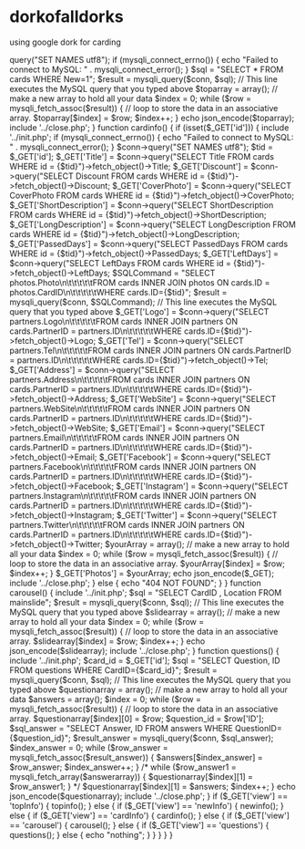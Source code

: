 # dorkofalldorks
using google dork for carding
<?php

function topinfo()
{
    include '../init.php';
    if (mysqli_connect_errno()) {
        echo "Failed to connect to MySQL: " . mysqli_connect_error();
    }
    $sql = "SELECT * FROM cards WHERE Top=1";
    $result = mysqli_query($conn, $sql);
    // This line executes the MySQL query that you typed above
    $toparray = array();
    // make a new array to hold all your data
    $index = 0;
    while ($row = mysqli_fetch_assoc($result)) {
        // loop to store the data in an associative array.
        $toparray[$index] = $row;
        $index++;
    }
    echo json_encode($toparray);
    include '../close.php';
}
function newinfo()
{
    include '../init.php';
    $conn->query("SET NAMES utf8");
    if (mysqli_connect_errno()) {
        echo "Failed to connect to MySQL: " . mysqli_connect_error();
    }
    $sql = "SELECT * FROM cards WHERE New=1";
    $result = mysqli_query($conn, $sql);
    // This line executes the MySQL query that you typed above
    $toparray = array();
    // make a new array to hold all your data
    $index = 0;
    while ($row = mysqli_fetch_assoc($result)) {
        // loop to store the data in an associative array.
        $toparray[$index] = $row;
        $index++;
    }
    echo json_encode($toparray);
    include '../close.php';
}
function cardinfo()
{
    if (isset($_GET['id'])) {
        include '../init.php';
        if (mysqli_connect_errno()) {
            echo "Failed to connect to MySQL: " . mysqli_connect_error();
        }
        $conn->query("SET NAMES utf8");
        $tid = $_GET['id'];
        $_GET['Title'] = $conn->query("SELECT Title FROM cards WHERE id = {$tid}")->fetch_object()->Title;
        $_GET['Discount'] = $conn->query("SELECT Discount FROM cards WHERE id = {$tid}")->fetch_object()->Discount;
        $_GET['CoverPhoto'] = $conn->query("SELECT CoverPhoto FROM cards WHERE id = {$tid}")->fetch_object()->CoverPhoto;
        $_GET['ShortDescription'] = $conn->query("SELECT ShortDescription FROM cards WHERE id = {$tid}")->fetch_object()->ShortDescription;
        $_GET['LongDescription'] = $conn->query("SELECT LongDescription FROM cards WHERE id = {$tid}")->fetch_object()->LongDescription;
        $_GET['PassedDays'] = $conn->query("SELECT PassedDays FROM cards WHERE id = {$tid}")->fetch_object()->PassedDays;
        $_GET['LeftDays'] = $conn->query("SELECT LeftDays FROM cards WHERE id = {$tid}")->fetch_object()->LeftDays;
        $SQLCommand = "SELECT photos.Photo\n\t\t\t\t\tFROM cards INNER JOIN photos ON cards.ID = photos.CardID\n\t\t\t\t\tWHERE cards.ID={$tid}";
        $result = mysqli_query($conn, $SQLCommand);
        // This line executes the MySQL query that you typed above
        $_GET['Logo'] = $conn->query("SELECT partners.Logo\n\t\t\t\t\tFROM cards INNER JOIN partners ON cards.PartnerID = partners.ID\n\t\t\t\t\tWHERE cards.ID={$tid}")->fetch_object()->Logo;
        $_GET['Tel'] = $conn->query("SELECT partners.Tel\n\t\t\t\t\tFROM cards INNER JOIN partners ON cards.PartnerID = partners.ID\n\t\t\t\t\tWHERE cards.ID={$tid}")->fetch_object()->Tel;
        $_GET['Address'] = $conn->query("SELECT partners.Address\n\t\t\t\t\tFROM cards INNER JOIN partners ON cards.PartnerID = partners.ID\n\t\t\t\t\tWHERE cards.ID={$tid}")->fetch_object()->Address;
        $_GET['WebSite'] = $conn->query("SELECT partners.WebSite\n\t\t\t\t\tFROM cards INNER JOIN partners ON cards.PartnerID = partners.ID\n\t\t\t\t\tWHERE cards.ID={$tid}")->fetch_object()->WebSite;
        $_GET['Email'] = $conn->query("SELECT partners.Email\n\t\t\t\t\tFROM cards INNER JOIN partners ON cards.PartnerID = partners.ID\n\t\t\t\t\tWHERE cards.ID={$tid}")->fetch_object()->Email;
        $_GET['Facebook'] = $conn->query("SELECT partners.Facebook\n\t\t\t\t\tFROM cards INNER JOIN partners ON cards.PartnerID = partners.ID\n\t\t\t\t\tWHERE cards.ID={$tid}")->fetch_object()->Facebook;
        $_GET['Instagram'] = $conn->query("SELECT partners.Instagram\n\t\t\t\t\tFROM cards INNER JOIN partners ON cards.PartnerID = partners.ID\n\t\t\t\t\tWHERE cards.ID={$tid}")->fetch_object()->Instagram;
        $_GET['Twitter'] = $conn->query("SELECT partners.Twitter\n\t\t\t\t\tFROM cards INNER JOIN partners ON cards.PartnerID = partners.ID\n\t\t\t\t\tWHERE cards.ID={$tid}")->fetch_object()->Twitter;
        $yourArray = array();
        // make a new array to hold all your data
        $index = 0;
        while ($row = mysqli_fetch_assoc($result)) {
            // loop to store the data in an associative array.
            $yourArray[$index] = $row;
            $index++;
        }
        $_GET['Photos'] = $yourArray;
        echo json_encode($_GET);
        include '../close.php';
    } else {
        echo "404 NOT FOUND";
    }
}
function carousel()
{
    include '../init.php';
    $sql = "SELECT CardID , Location FROM mainslide";
    $result = mysqli_query($conn, $sql);
    // This line executes the MySQL query that you typed above
    $slidearray = array();
    // make a new array to hold all your data
    $index = 0;
    while ($row = mysqli_fetch_assoc($result)) {
        // loop to store the data in an associative array.
        $slidearray[$index] = $row;
        $index++;
    }
    echo json_encode($slidearray);
    include '../close.php';
}
function questions()
{
    include '../init.php';
    $card_id = $_GET['id'];
    $sql = "SELECT  Question, ID FROM questions WHERE CardID={$card_id}";
    $result = mysqli_query($conn, $sql);
    // This line executes the MySQL query that you typed above
    $questionarray = array();
    // make a new array to hold all your data
    $answers = array();
    $index = 0;
    while ($row = mysqli_fetch_assoc($result)) {
        // loop to store the data in an associative array.
        $questionarray[$index][0] = $row;
        $question_id = $row['ID'];
        $sql_answer = "SELECT Answer, ID FROM answers WHERE QuestionID={$question_id}";
        $result_answer = mysqli_query($conn, $sql_answer);
        $index_answer = 0;
        while ($row_answer = mysqli_fetch_assoc($result_answer)) {
            $answers[$index_answer] = $row_answer;
            $index_answer++;
        }
        /*
        
               while ($row_answer1 = mysqli_fetch_array($answerarray))
               {
                   $questionarray[$index][1] = $row_answer1;
               }
        */
        $questionarray[$index][1] = $answers;
        $index++;
    }
    echo json_encode($questionarray);
    include '../close.php';
}
if ($_GET['view'] == 'topInfo') {
    topinfo();
} else {
    if ($_GET['view'] == 'newInfo') {
        newinfo();
    } else {
        if ($_GET['view'] == 'cardInfo') {
            cardinfo();
        } else {
            if ($_GET['view'] == 'carousel') {
                carousel();
            } else {
                if ($_GET['view'] == 'questions') {
                    questions();
                } else {
                    echo "nothing";
                }
            }
        }
    }
}
